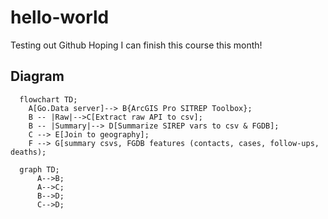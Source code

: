 # hello-world
Testing out Github
Hoping I can finish this course this month!

## Diagram
```mermaid
  flowchart TD;
    A[Go.Data server]--> B{ArcGIS Pro SITREP Toolbox};
    B -- |Raw|-->C[Extract raw API to csv];
    B -- |Summary|--> D[Summarize SIREP vars to csv & FGDB];
    C --> E[Join to geography];
    F --> G[summary csvs, FGDB features (contacts, cases, follow-ups, deaths);
```
```mermaid
  graph TD;
      A-->B;
      A-->C;
      B-->D;
      C-->D;
```

